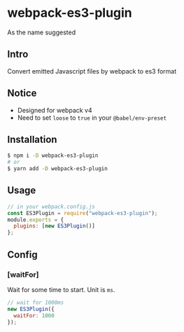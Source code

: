 # webpack-es3-plugin

As the name suggested

## Intro

Convert emitted Javascript files by webpack to es3 format

## Notice

- Designed for webpack v4
- Need to set `loose` to `true` in your `@babel/env-preset`

## Installation

```bash
$ npm i -D webpack-es3-plugin
# or
$ yarn add -D webpack-es3-plugin
```

## Usage

```js
// in your webpack.config.js
const ES3Plugin = require("webpack-es3-plugin");
module.exports = {
  plugins: [new ES3Plugin()]
};
```

## Config

### [waitFor]

Wait for some time to start. Unit is `ms`.

```js
// wait for 1000ms
new ES3Plugin({
  waitFor: 1000
});
```
